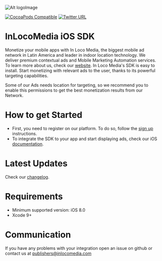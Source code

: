 ![Alt logoImage][logo]

[![CocoaPods Compatible](https://img.shields.io/cocoapods/v/InLocoMedia-iOS-SDK.svg)](https://cocoapods.org/pods/InLocoMedia-Ads-SDK)
[![Twitter URL](https://img.shields.io/twitter/url/http/shields.io.svg?style=social&InLocoMediaTwitter)](https://twitter.com/inlocomedia)

# InLocoMedia iOS SDK

Monetize your mobile apps with In Loco Media, the biggest mobile ad network in Latin America and leader in indoor location technology. We deliver premium contextual ads and Mobile Marketing Automation services. To learn more about us, check our [website].
In Loco Media's SDK is easy to install. Start monetizing with relevant ads to the user, thanks to its powerful targeting capabilities. 

Some of our Ads needs location for targeting, so we recommend you to enable this permissions to get the best monetization results from our Network.

# How to get Started

- First, you need to register on our platform. To do so, follow the [sign up][signup] instructions.
- To integrate the SDK to your app and start displaying ads, check our iOS [documentation].

# Latest Updates

Check our [changelog].

# Requirements

* Minimum supported version: iOS 8.0
* Xcode 9+

# Communication

If you have any problems with your integration open an issue on github or contact us at publishers@inlocomedia.com

[cocoapods]: http://guides.cocoapods.org/using/getting-started.html
[logo]: https://s3.amazonaws.com/mobile-api/IOS/v2/Documentation/Logo+Black.png
[signup]: http://docs.inlocomedia.com/docs/sign-up
[changelog]: https://github.com/In-Loco-Media/inlocomedia-ios-sdk/blob/master/CHANGELOG.md
[website]: http://www.inlocomedia.com/
[documentation]: http://docs.inlocomedia.com/docs/ios
